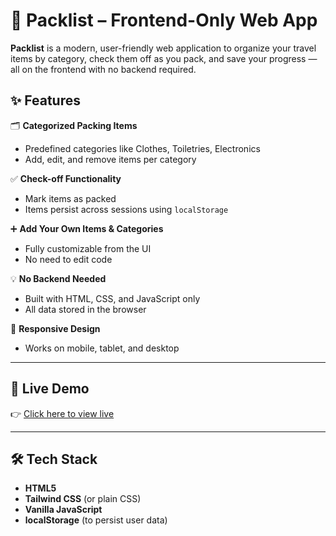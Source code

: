 # 🎒 Packlist – Frontend-Only Web App

**Packlist** is a modern, user-friendly web application to organize your travel items by category, check them off as you pack, and save your progress — all on the frontend with no backend required.

## ✨ Features

🗂️ **Categorized Packing Items**  
- Predefined categories like Clothes, Toiletries, Electronics  
- Add, edit, and remove items per category

✅ **Check-off Functionality**  
- Mark items as packed  
- Items persist across sessions using `localStorage`

➕ **Add Your Own Items & Categories**  
- Fully customizable from the UI  
- No need to edit code

💡 **No Backend Needed**  
- Built with HTML, CSS, and JavaScript only  
- All data stored in the browser

📱 **Responsive Design**  
- Works on mobile, tablet, and desktop

---

## 🎥 Live Demo

👉 [Click here to view live](https://abhis-packing-checklist.netlify.app/) <!-- Add your deployment URL -->

---

## 🛠️ Tech Stack

- **HTML5**
- **Tailwind CSS** (or plain CSS)
- **Vanilla JavaScript**
- **localStorage** (to persist user data)
